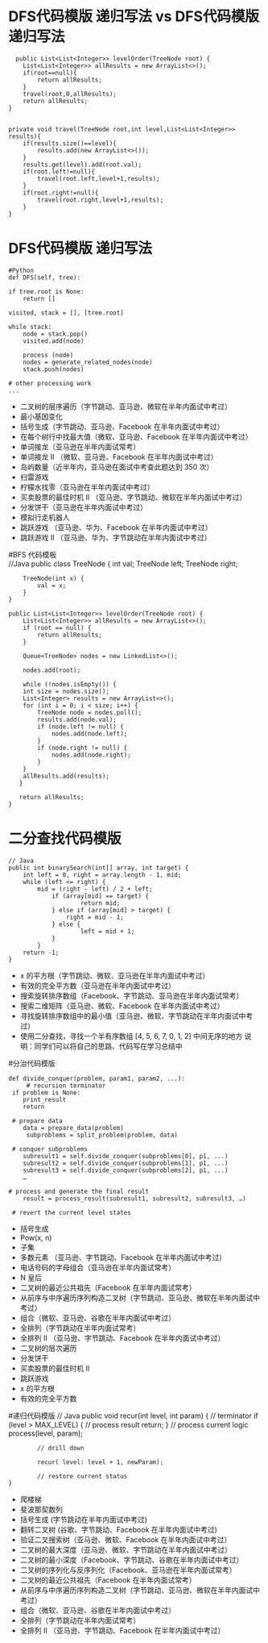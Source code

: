 # DFS代码模版 递归写法 vs DFS代码模版 递归写法

      public List<List<Integer>> levelOrder(TreeNode root) {
        List<List<Integer>> allResults = new ArrayList<>();
        if(root==null){
            return allResults;
        }
        travel(root,0,allResults);
        return allResults;
    }


    private void travel(TreeNode root,int level,List<List<Integer>> results){
        if(results.size()==level){
            results.add(new ArrayList<>());
        }
        results.get(level).add(root.val);
        if(root.left!=null){
            travel(root.left,level+1,results);
        }
        if(root.right!=null){
            travel(root.right,level+1,results);
        }
    }
# DFS代码模版 递归写法
    #Python
	def DFS(self, tree): 

	if tree.root is None: 
		return [] 

	visited, stack = [], [tree.root]

	while stack: 
		node = stack.pop() 
		visited.add(node)

		process (node) 
		nodes = generate_related_nodes(node) 
		stack.push(nodes) 

	# other processing work 
	...    
	
	
* 二叉树的层序遍历（字节跳动、亚马逊、微软在半年内面试中考过）
* 最小基因变化
* 括号生成（字节跳动、亚马逊、Facebook 在半年内面试中考过）
* 在每个树行中找最大值（微软、亚马逊、Facebook 在半年内面试中考过）
* 单词接龙（亚马逊在半年内面试常考）
* 单词接龙 II （微软、亚马逊、Facebook 在半年内面试中考过）
* 岛屿数量（近半年内，亚马逊在面试中考查此题达到 350 次）
* 扫雷游戏
*  柠檬水找零（亚马逊在半年内面试中考过）
*  买卖股票的最佳时机 II （亚马逊、字节跳动、微软在半年内面试中考过）
*  分发饼干（亚马逊在半年内面试中考过）
*  模拟行走机器人
*  跳跃游戏 （亚马逊、华为、Facebook 在半年内面试中考过）
*  跳跃游戏 II （亚马逊、华为、字节跳动在半年内面试中考过）
	
	
#BFS 代码模板	
    //Java
	public class TreeNode {
   		int val;
    	TreeNode left;
    	TreeNode right;

    	TreeNode(int x) {
        	val = x;
    	}
	}

	public List<List<Integer>> levelOrder(TreeNode root) {
    	List<List<Integer>> allResults = new ArrayList<>();
    	if (root == null) {
        	return allResults;
    	}
    	
    	Queue<TreeNode> nodes = new LinkedList<>();
    
    	nodes.add(root);
    	
    	while (!nodes.isEmpty()) {
        int size = nodes.size();
        List<Integer> results = new ArrayList<>();
        for (int i = 0; i < size; i++) {
            TreeNode node = nodes.poll();
            results.add(node.val);
            if (node.left != null) {
                nodes.add(node.left);
            }
            if (node.right != null) {
                nodes.add(node.right);
            }
        }
        allResults.add(results);
       }

       return allResults;
	}
# 二分查找代码模版
    // Java
	public int binarySearch(int[] array, int target) {
  	  	int left = 0, right = array.length - 1, mid;
 	   	while (left <= right) {
       		mid = (right - left) / 2 + left;
        		if (array[mid] == target) {
            			return mid;
        		} else if (array[mid] > target) {
           			right = mid - 1;
        		} else {
            			left = mid + 1;
        		}
    		}
 		return -1;
	}	
	
	
* x 的平方根（字节跳动、微软、亚马逊在半年内面试中考过）
* 有效的完全平方数（亚马逊在半年内面试中考过）
* 搜索旋转排序数组（Facebook、字节跳动、亚马逊在半年内面试常考）
* 搜索二维矩阵（亚马逊、微软、Facebook 在半年内面试中考过）
* 寻找旋转排序数组中的最小值（亚马逊、微软、字节跳动在半年内面试中考过）
* 使用二分查找，寻找一个半有序数组 [4, 5, 6, 7, 0, 1, 2] 中间无序的地方
说明：同学们可以将自己的思路、代码写在学习总结中


	
#分治代码模版

    def divide_conquer(problem, param1, param2, ...): 
    	 # recursion terminator 
  	 if problem is None: 
		print_result 
		return 

 	 # prepare data 
  		data = prepare_data(problem) 
 		 subproblems = split_problem(problem, data) 

  	 # conquer subproblems 
  		subresult1 = self.divide_conquer(subproblems[0], p1, ...) 
  		subresult2 = self.divide_conquer(subproblems[1], p1, ...) 
  		subresult3 = self.divide_conquer(subproblems[2], p1, ...) 
  		…

  	# process and generate the final result 
  		result = process_result(subresult1, subresult2, subresult3, …)
	
 	 # revert the current level states		
 * 括号生成	 
 * Pow(x, n) 
 * 子集
 * 多数元素 （亚马逊、字节跳动、Facebook 在半年内面试中考过）
 * 电话号码的字母组合（亚马逊在半年内面试常考）
 * N 皇后
 * 二叉树的最近公共祖先（Facebook 在半年内面试常考）
* 从前序与中序遍历序列构造二叉树（字节跳动、亚马逊、微软在半年内面试中考过）
* 组合（微软、亚马逊、谷歌在半年内面试中考过）
* 全排列（字节跳动在半年内面试常考）
* 全排列 II （亚马逊、字节跳动、Facebook 在半年内面试中考过）
* 二叉树的层次遍历
* 分发饼干
* 买卖股票的最佳时机 II
* 跳跃游戏
* x 的平方根
* 有效的完全平方数 	 

#递归代码模版
      // Java
	    public void recur(int level, int param) { 
  			// terminator 
  			if (level > MAX_LEVEL) { 
    			 // process result 
    			return; 
  			}
    		// process current logic 
     		process(level, param); 
     
    		// drill down 
    
    		recur( level: level + 1, newParam); 
    
    		// restore current status 
    }	 	
    
* 爬楼梯
* 斐波那契数列    
* 括号生成 (字节跳动在半年内面试中考过)
* 翻转二叉树 (谷歌、字节跳动、Facebook 在半年内面试中考过)
* 验证二叉搜索树（亚马逊、微软、Facebook 在半年内面试中考过）
* 二叉树的最大深度（亚马逊、微软、字节跳动在半年内面试中考过）
* 二叉树的最小深度（Facebook、字节跳动、谷歌在半年内面试中考过）
* 二叉树的序列化与反序列化（Facebook、亚马逊在半年内面试常考）
* 二叉树的最近公共祖先（Facebook 在半年内面试常考）
* 从前序与中序遍历序列构造二叉树（字节跳动、亚马逊、微软在半年内面试中考过）
* 组合（微软、亚马逊、谷歌在半年内面试中考过）
* 全排列（字节跳动在半年内面试常考）
* 全排列 II （亚马逊、字节跳动、Facebook 在半年内面试中考过）
	
	